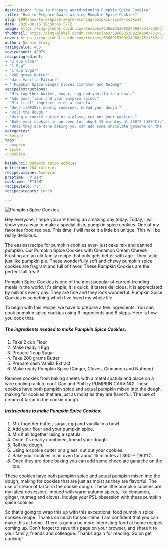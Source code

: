 ```yaml
---
description: "How to Prepare Award-winning Pumpkin Spice Cookies"
title: "How to Prepare Award-winning Pumpkin Spice Cookies"
slug: 1890-how-to-prepare-award-winning-pumpkin-spice-cookies
date: 2020-08-16T18:50:46.577Z
image: https://img-global.cpcdn.com/recipes/6366025309224960/751x532cq70/pumpkin-spice-cookies-recipe-main-photo.jpg
thumbnail: https://img-global.cpcdn.com/recipes/6366025309224960/751x532cq70/pumpkin-spice-cookies-recipe-main-photo.jpg
cover: https://img-global.cpcdn.com/recipes/6366025309224960/751x532cq70/pumpkin-spice-cookies-recipe-main-photo.jpg
author: Nannie Craig
ratingvalue: 4.3
reviewcount: 40979
recipeingredient:
- "2 cup Flour"
- "1 Egg"
- "1 cup Sugar"
- "200 grams Butter"
- "dash Vanilla Extract"
- " Pumpkin Spice Ginger Cloves Cinnamon and Nutmeg"
recipeinstructions:
- "Mix together butter, sugar, egg and vanilla in a bowl."
- "Add your flour and your pumpkin spice."
- "Mix it all together using a spatula."
- "Once it&#39;s nearly combined, knead your dough."
- "Roll the dough."
- "Using a cookie cutter or a glass, cut out your cookies."
- "Bake your cookies in an oven for about 15 minutes at 360°F (180°C)."
- "Once they are done baking you can add some chocolate ganache on the top."
categories:
- Recipe
tags:
- pumpkin
- spice
- cookies

katakunci: pumpkin spice cookies 
nutrition: 284 calories
recipecuisine: American
preptime: "PT21M"
cooktime: "PT39M"
recipeyield: "3"
recipecategory: Lunch

---
```



![Pumpkin Spice Cookies](https://img-global.cpcdn.com/recipes/6366025309224960/751x532cq70/pumpkin-spice-cookies-recipe-main-photo.jpg)

Hey everyone, I hope you are having an amazing day today. Today, I will show you a way to make a special dish, pumpkin spice cookies. One of my favorites food recipes. This time, I will make it a little bit unique. This will be really delicious.

The easiest recipe for pumpkin cookies ever- just cake mix and canned pumpkin. Our Pumpkin Spice Cookies with Cinnamon Cream Cheese Frosting are an old family recipe that only gets better with age - they taste just like pumpkin pie. These wonderfully soft and chewy pumpkin spice cookies are fragrant and full of flavor. These Pumpkin Cookies are the perfect fall treat!

Pumpkin Spice Cookies is one of the most popular of current trending meals in the world. It's simple, it is quick, it tastes delicious. It is appreciated by millions every day. They are fine and they look wonderful. Pumpkin Spice Cookies is something which I've loved my whole life.


To begin with this recipe, we have to prepare a few ingredients. You can cook pumpkin spice cookies using 6 ingredients and 8 steps. Here is how you cook that.

<!--inarticleads1-->

##### The ingredients needed to make Pumpkin Spice Cookies:

1. Take 2 cup Flour
1. Make ready 1 Egg
1. Prepare 1 cup Sugar
1. Take 200 grams Butter
1. Prepare dash Vanilla Extract
1. Make ready  Pumpkin Spice (Ginger, Cloves, Cinnamon and Nutmeg)


Remove cookies from baking sheets with a metal spatula and place on a wire cooling rack to cool. Dan and Phil try PUMPKIN CARVING! These cookies have both pumpkin spice and actual pumpkin mixed into the dough, making for cookies that are just as moist as they are flavorful. The use of cream of tartar in the cookie dough. 

<!--inarticleads2-->

##### Instructions to make Pumpkin Spice Cookies:

1. Mix together butter, sugar, egg and vanilla in a bowl.
1. Add your flour and your pumpkin spice.
1. Mix it all together using a spatula.
1. Once it&#39;s nearly combined, knead your dough.
1. Roll the dough.
1. Using a cookie cutter or a glass, cut out your cookies.
1. Bake your cookies in an oven for about 15 minutes at 360°F (180°C).
1. Once they are done baking you can add some chocolate ganache on the top.


These cookies have both pumpkin spice and actual pumpkin mixed into the dough, making for cookies that are just as moist as they are flavorful. The use of cream of tartar in the cookie dough. These little pumpkin cookies are my latest obsession. Imbued with warm autumn spices, like cinnamon, ginger, nutmeg and cloves. Indulge your PSL obsession with these pumpkin spice cookies. 

So that's going to wrap this up with this exceptional food pumpkin spice cookies recipe. Thanks so much for your time. I am confident that you can make this at home. There is gonna be more interesting food at home recipes coming up. Don't forget to save this page on your browser, and share it to your family, friends and colleague. Thanks again for reading. Go on get cooking!
